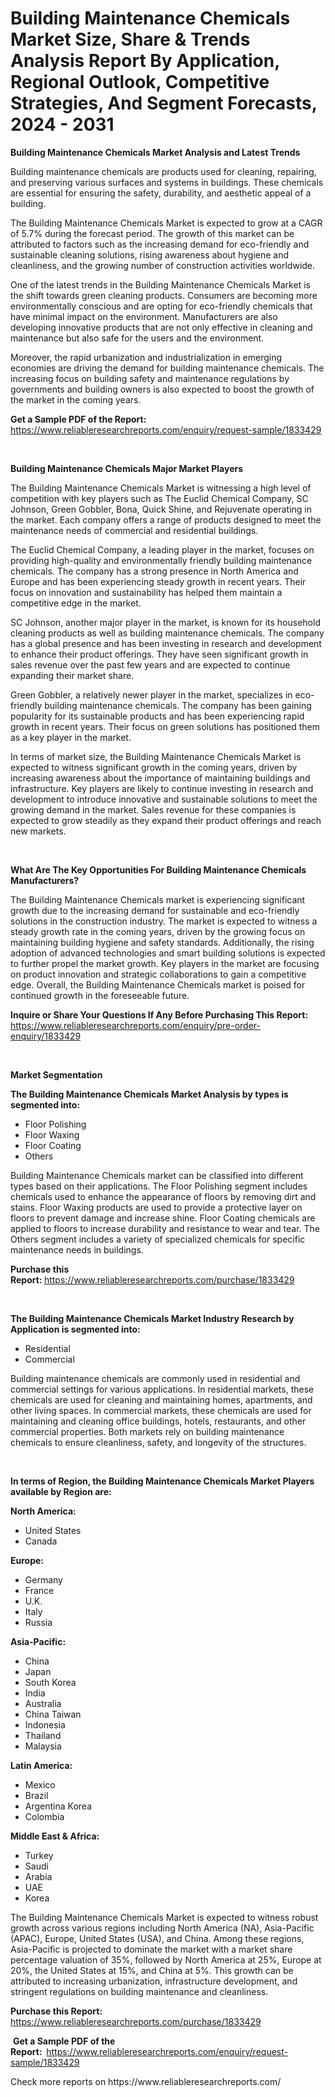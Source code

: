 <p><h1>Building Maintenance Chemicals Market Size, Share & Trends Analysis Report By Application, Regional Outlook, Competitive Strategies, And Segment Forecasts, 2024 - 2031</h1></p><p><strong>Building Maintenance Chemicals Market Analysis and Latest Trends</strong></p>
<p><p>Building maintenance chemicals are products used for cleaning, repairing, and preserving various surfaces and systems in buildings. These chemicals are essential for ensuring the safety, durability, and aesthetic appeal of a building.</p><p>The Building Maintenance Chemicals Market is expected to grow at a CAGR of 5.7% during the forecast period. The growth of this market can be attributed to factors such as the increasing demand for eco-friendly and sustainable cleaning solutions, rising awareness about hygiene and cleanliness, and the growing number of construction activities worldwide.</p><p>One of the latest trends in the Building Maintenance Chemicals Market is the shift towards green cleaning products. Consumers are becoming more environmentally conscious and are opting for eco-friendly chemicals that have minimal impact on the environment. Manufacturers are also developing innovative products that are not only effective in cleaning and maintenance but also safe for the users and the environment.</p><p>Moreover, the rapid urbanization and industrialization in emerging economies are driving the demand for building maintenance chemicals. The increasing focus on building safety and maintenance regulations by governments and building owners is also expected to boost the growth of the market in the coming years.</p></p>
<p><strong>Get a Sample PDF of the Report:&nbsp;</strong> <a href="https://www.reliableresearchreports.com/enquiry/request-sample/1833429">https://www.reliableresearchreports.com/enquiry/request-sample/1833429</a></p>
<p>&nbsp;</p>
<p><strong>Building Maintenance Chemicals Major Market Players</strong></p>
<p><p>The Building Maintenance Chemicals Market is witnessing a high level of competition with key players such as The Euclid Chemical Company, SC Johnson, Green Gobbler, Bona, Quick Shine, and Rejuvenate operating in the market. Each company offers a range of products designed to meet the maintenance needs of commercial and residential buildings.</p><p>The Euclid Chemical Company, a leading player in the market, focuses on providing high-quality and environmentally friendly building maintenance chemicals. The company has a strong presence in North America and Europe and has been experiencing steady growth in recent years. Their focus on innovation and sustainability has helped them maintain a competitive edge in the market.</p><p>SC Johnson, another major player in the market, is known for its household cleaning products as well as building maintenance chemicals. The company has a global presence and has been investing in research and development to enhance their product offerings. They have seen significant growth in sales revenue over the past few years and are expected to continue expanding their market share.</p><p>Green Gobbler, a relatively newer player in the market, specializes in eco-friendly building maintenance chemicals. The company has been gaining popularity for its sustainable products and has been experiencing rapid growth in recent years. Their focus on green solutions has positioned them as a key player in the market.</p><p>In terms of market size, the Building Maintenance Chemicals Market is expected to witness significant growth in the coming years, driven by increasing awareness about the importance of maintaining buildings and infrastructure. Key players are likely to continue investing in research and development to introduce innovative and sustainable solutions to meet the growing demand in the market. Sales revenue for these companies is expected to grow steadily as they expand their product offerings and reach new markets.</p></p>
<p>&nbsp;</p>
<p><strong>What Are The Key Opportunities For Building Maintenance Chemicals Manufacturers?</strong></p>
<p><p>The Building Maintenance Chemicals market is experiencing significant growth due to the increasing demand for sustainable and eco-friendly solutions in the construction industry. The market is expected to witness a steady growth rate in the coming years, driven by the growing focus on maintaining building hygiene and safety standards. Additionally, the rising adoption of advanced technologies and smart building solutions is expected to further propel the market growth. Key players in the market are focusing on product innovation and strategic collaborations to gain a competitive edge. Overall, the Building Maintenance Chemicals market is poised for continued growth in the foreseeable future.</p></p>
<p><strong>Inquire or Share Your Questions If Any Before Purchasing This Report:</strong> <a href="https://www.reliableresearchreports.com/enquiry/pre-order-enquiry/1833429">https://www.reliableresearchreports.com/enquiry/pre-order-enquiry/1833429</a></p>
<p>&nbsp;</p>
<p><strong>Market Segmentation</strong></p>
<p><strong>The Building Maintenance Chemicals Market Analysis by types is segmented into:</strong></p>
<p><ul><li>Floor Polishing</li><li>Floor Waxing</li><li>Floor Coating</li><li>Others</li></ul></p>
<p><p>Building Maintenance Chemicals market can be classified into different types based on their applications. The Floor Polishing segment includes chemicals used to enhance the appearance of floors by removing dirt and stains. Floor Waxing products are used to provide a protective layer on floors to prevent damage and increase shine. Floor Coating chemicals are applied to floors to increase durability and resistance to wear and tear. The Others segment includes a variety of specialized chemicals for specific maintenance needs in buildings.</p></p>
<p><strong>Purchase this Report:&nbsp;</strong><a href="https://www.reliableresearchreports.com/purchase/1833429">https://www.reliableresearchreports.com/purchase/1833429</a></p>
<p>&nbsp;</p>
<p><strong>The Building Maintenance Chemicals Market Industry Research by Application is segmented into:</strong></p>
<p><ul><li>Residential</li><li>Commercial</li></ul></p>
<p><p>Building maintenance chemicals are commonly used in residential and commercial settings for various applications. In residential markets, these chemicals are used for cleaning and maintaining homes, apartments, and other living spaces. In commercial markets, these chemicals are used for maintaining and cleaning office buildings, hotels, restaurants, and other commercial properties. Both markets rely on building maintenance chemicals to ensure cleanliness, safety, and longevity of the structures.</p></p>
<p>&nbsp;</p>
<p><strong>In terms of Region, the Building Maintenance Chemicals Market Players available by Region are:</strong></p>
<p>
    <p> <strong> North America: </strong>
        <ul>
            <li>United States</li>
            <li>Canada</li>
        </ul>
        </p> 
    <p> <strong> Europe: </strong>
        <ul>
            <li>Germany</li>
            <li>France</li>
            <li>U.K.</li>
            <li>Italy</li>
            <li>Russia</li>
        </ul>
        </p> 
    <p> <strong> Asia-Pacific: </strong>
        <ul>
            <li>China</li>
            <li>Japan</li>
            <li>South Korea</li>
            <li>India</li>
            <li>Australia</li>
            <li>China Taiwan</li>
            <li>Indonesia</li>
            <li>Thailand</li>
            <li>Malaysia</li>
        </ul>
        </p> 
    <p> <strong> Latin America: </strong>
        <ul>
            <li>Mexico</li>
            <li>Brazil</li>
            <li>Argentina Korea</li>
            <li>Colombia</li>
        </ul>
        </p> 
    <p> <strong> Middle East & Africa: </strong>
        <ul>
            <li>Turkey</li>
            <li>Saudi</li>
            <li>Arabia</li>
            <li>UAE</li>
            <li>Korea</li>
        </ul>
    </p>
    </p>
<p><p>The Building Maintenance Chemicals Market is expected to witness robust growth across various regions including North America (NA), Asia-Pacific (APAC), Europe, United States (USA), and China. Among these regions, Asia-Pacific is projected to dominate the market with a market share percentage valuation of 35%, followed by North America at 25%, Europe at 20%, the United States at 15%, and China at 5%. This growth can be attributed to increasing urbanization, infrastructure development, and stringent regulations on building maintenance and cleanliness.</p></p>
<p><strong>Purchase this Report: </strong><a href="https://www.reliableresearchreports.com/purchase/1833429">https://www.reliableresearchreports.com/purchase/1833429</a></p>
<p>&nbsp;<strong>Get a Sample PDF of the Report:&nbsp;&nbsp;</strong><a href="https://www.reliableresearchreports.com/enquiry/request-sample/1833429">https://www.reliableresearchreports.com/enquiry/request-sample/1833429</a></p>
<p><strong></strong></p>
<p>Check more reports on https://www.reliableresearchreports.com/</p>
